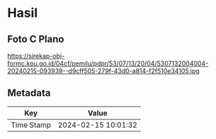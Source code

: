 # Hasil

## Foto C Plano

https://sirekap-obj-formc.kpu.go.id/04cf/pemilu/pdpr/53/07/13/20/04/5307132004004-20240215-093939--d9cff505-279f-43d0-a814-f2f510e34105.jpg


## Metadata

| Key        | Value               |
| ---------- | ------------------- |
| Time Stamp | 2024-02-15 10:01:32 |



